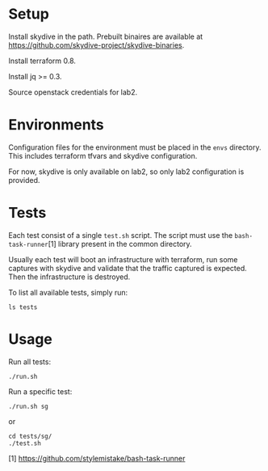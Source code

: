 Setup
=====

Install skydive in the path. 
Prebuilt binaires are available at https://github.com/skydive-project/skydive-binaries.

Install terraform 0.8.

Install jq >= 0.3.

Source openstack credentials for lab2.

Environments
============

Configuration files for the environment must be placed in the `envs` directory.
This includes terraform tfvars and skydive configuration.

For now, skydive is only available on lab2, so only lab2 configuration is provided.

Tests
=====

Each test consist of a single `test.sh` script. The script must use the `bash-task-runner`[1]
library present in the common directory.

Usually each test will boot an infrastructure with terraform, run some captures with skydive
and validate that the traffic captured is expected. Then the infrastructure is destroyed.

To list all available tests, simply run:

    ls tests

Usage
=====

Run all tests:

    ./run.sh

Run a specific test:

    ./run.sh sg

or

    cd tests/sg/
    ./test.sh

[1] https://github.com/stylemistake/bash-task-runner
